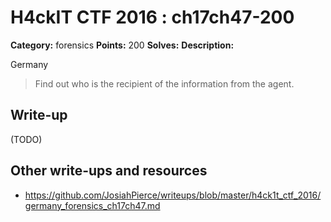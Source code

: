 # H4ckIT CTF 2016 : ch17ch47-200

**Category:** forensics
**Points:** 200
**Solves:**
**Description:**

Germany

> Find out who is the recipient of the information from the agent.

## Write-up

(TODO)

## Other write-ups and resources

* https://github.com/JosiahPierce/writeups/blob/master/h4ck1t_ctf_2016/germany_forensics_ch17ch47.md
